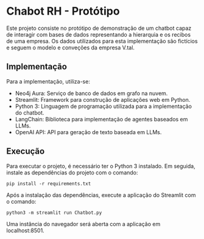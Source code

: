 # Chabot RH - Protótipo

Este projeto consiste no protótipo de demonstração de um chatbot capaz de interagir com bases de dados representando a hierarquia e os recibos de uma empresa. Os dados utilizados para esta implementação são fictícios e seguem o modelo e conveções da empresa V.tal. 

## Implementação

Para a implementação, utiliza-se:

- Neo4j Aura: Serviço de banco de dados em grafo na nuvem.
- Streamlit: Framework para construção de aplicações web em Python.
- Python 3: Linguagem de programação utilizada para a implementação do chatbot.
- LangChain: Biblioteca para implementação de agentes baseados em LLMs.
- OpenAI API: API para geração de texto baseada em LLMs.

## Execução

Para executar o projeto, é necessário ter o Python 3 instalado. Em seguida, instale as dependências do projeto com o comando:

```pip install -r requirements.txt```

Após a instalação das dependências, execute a aplicação do Streamlit com o comando:

```python3 -m streamlit run Chatbot.py```

Uma instância do navegador será aberta com a aplicação em localhost:8501.

